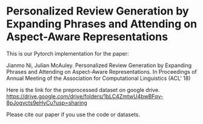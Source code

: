 # Personalized Review Generation by Expanding Phrases and Attending on Aspect-Aware Representations

This is our Pytorch implementation for the paper:

Jianmo Ni, Julian McAuley. Personalized Review Generation by Expanding Phrases and Attending on Aspect-Aware Representations. In Proceedings of Annual Meeting of the Association for Computational Linguistics (ACL' 18) 

Here is the link for the preprocessed dataset on google drive.
https://drive.google.com/drive/folders/1bLC4ZmtwU4bwBFqy-8pJogvcts9eHyCu?usp=sharing

Please cite our paper if you use the code or datasets.


